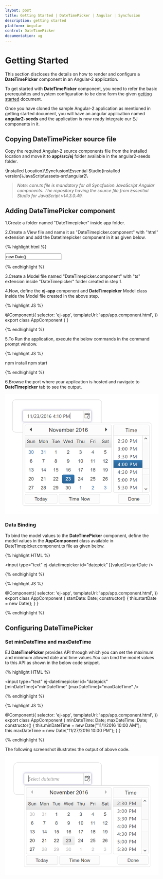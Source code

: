 ```yaml
---
layout: post
title: Getting Started | DateTimePicker | Angular | Syncfusion
description: getting started
platform: Angular
control: DateTimePicker
documentation: ug
---
```


# Getting Started

This section discloses the details on how to render and configure a **DateTimePicker** component in an Angular-2 application.

To get started with **DateTimePicker** component, you need to refer the basic prerequisites and system configuration to be done form the given [getting started](https://help.syncfusion.com/Angular/overview) document.

Once you have cloned the sample Angular-2 application as mentioned in getting started document, you will have an angular application named **angular2-seeds** and the application is now ready integrate our EJ components in it. 

## Copying DateTimePicker source file

Copy the required Angular-2 source components file from the installed location and move it to **app/src/ej** folder available in the angular2-seeds folder.

{Installed Location}\Syncfusion\Essential Studio\{installed version}\JavaScript\assets-src\angular2\ 

> _Note:_ _core.ts file is mandatory for all Syncfusion JavaScript Angular components. The repository having the source file from Essential Studio for JavaScript v14.3.0.49._

## Adding DateTimePicker component

1.Create a folder named "DateTimepicker" inside app folder.

2.Create a View file and name it as "DateTimepicker.component" with "html" extension and add the Datetimepicker component in it as given below. 

{% highlight html %}

<input type="text" ej-datetimepicker id="datetimepick" value="new Date()" />

{% endhighlight %} 

3.Create a Model file named "DateTimepicker.component" with "ts" extension inside "DateTimepicker" folder created in step 1.

4.Now, define the **ej-app** component and **DateTimepicker** Model class inside the Model file created in the above step.

{% highlight JS %}

@Component({
    selector: 'ej-app',
    templateUrl: 'app/app.component.html',
})
export class AppComponent {
}

{% endhighlight %}

5.To Run the application, execute the below commands in the command prompt window. 

{% highlight JS %}

npm install
npm start 

{% endhighlight %}

6.Browse the port where your application is hosted and navigate to **DateTimepicker** tab to see the output. 

![Adding DateTimePicker component](Getting-Started_images/datetime.png)

### Data Binding

To bind the model values to the **DateTimePicker** component, define the model values in the **AppComponent** class available in DateTimepicker.component.ts file as given below.

{% highlight HTML %}

<input type="text" ej-datetimepicker id="datepick" [{value}]=startDate />

{% endhighlight %}

{% highlight JS %}

@Component({
    selector: 'ej-app',
    templateUrl: 'app/app.component.html',
})
export class AppComponent {
    startDate: Date;
    constructor() {
       this.startDate = new Date();
    }
}

{% endhighlight %}

## Configuring DateTimePicker

### Set minDateTime and maxDateTime

EJ **DateTimePicker** provides API through which you can set the maximum and minimum allowed date and time values.You can bind the model values to this API as shown in the below code snippet.

{% highlight HTML %}

<input type="text" ej-datetimepicker id="datepick" [minDateTime]="minDateTime" [maxDateTime]="maxDateTime" />

{% endhighlight %}

{% highlight JS %}

@Component({
    selector: 'ej-app',
    templateUrl: 'app/app.component.html',
})
export class AppComponent {
    minDateTime: Date;
    maxDateTime: Date;
    constructor() {
        this.minDateTime = new Date("11/1/2016 10:00 AM");
        this.maxDateTime = new Date("11/27/2016 10:00 PM");
    }
}

{% endhighlight %}

The following screenshot illustrates the output of above code.

![Configuring DateTimePicker](getting-started_images/minmax.png) 


